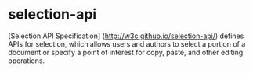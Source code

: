 selection-api
=============

[Selection API Specification] (http://w3c.github.io/selection-api/) defines APIs for selection,
which allows users and authors to select a portion of
a document or specify a point of interest for copy, paste, and other editing operations.
